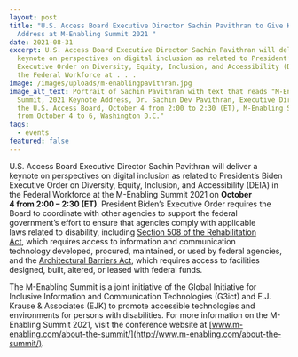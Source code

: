 ```yaml
---
layout: post
title: "U.S. Access Board Executive Director Sachin Pavithran to Give Keynote
  Address at M-Enabling Summit 2021 "
date: 2021-08-31
excerpt: U.S. Access Board Executive Director Sachin Pavithran will deliver a
  keynote on perspectives on digital inclusion as related to President’s Biden
  Executive Order on Diversity, Equity, Inclusion, and Accessibility (DEIA) in
  the Federal Workforce at . . .
image: /images/uploads/m-enablingpavithran.jpg
image_alt_text: Portrait of Sachin Pavithran with text that reads "M-Enabling
  Summit, 2021 Keynote Address, Dr. Sachin Dev Pavithran, Executive Director of
  the U.S. Access Board, October 4 from 2:00 to 2:30 (ET), M-Enabling Summit
  from October 4 to 6, Washington D.C."
tags:
  - events
featured: false
---
```

U.S. Access Board Executive Director Sachin Pavithran will deliver a keynote on perspectives on digital inclusion as related to President’s Biden Executive Order on Diversity, Equity, Inclusion, and Accessibility (DEIA) in the Federal Workforce at the M-Enabling Summit 2021 on **October 4 from 2:00 – 2:30 (ET)**. President Biden’s Executive Order requires the Board to coordinate with other agencies to support the federal government’s effort to ensure that agencies comply with applicable laws related to disability, including [Section 508 of the Rehabilitation Act](https://www.access-board.gov/ict/), which requires access to information and communication technology developed, procured, maintained, or used by federal agencies, and the [Architectural Barriers Act](https://www.access-board.gov/aba/), which requires access to facilities designed, built, altered, or leased with federal funds. 

The M-Enabling Summit is a joint initiative of the Global Initiative for Inclusive Information and Communication Technologies (G3ict) and E.J. Krause & Associates (EJK) to promote accessible technologies and environments for persons with disabilities. For more information on the M-Enabling Summit 2021, visit the conference website at [www.m-enabling.com/about-the-summit/](http://www.m-enabling.com/about-the-summit/).
